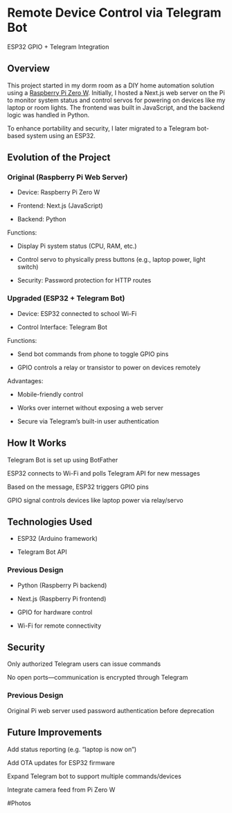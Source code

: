 # Remote Device Control via Telegram Bot
ESP32 GPIO + Telegram Integration

## Overview
This project started in my dorm room as a DIY home automation solution using a [Raspberry Pi Zero W](https://github.com/jackshisd/Pi-Zero-Server). Initially, I hosted a Next.js web server on the Pi to monitor system status and control servos for powering on devices like my laptop or room lights. The frontend was built in JavaScript, and the backend logic was handled in Python.

To enhance portability and security, I later migrated to a Telegram bot-based system using an ESP32.

## Evolution of the Project
### Original (Raspberry Pi Web Server)
* Device: Raspberry Pi Zero W

* Frontend: Next.js (JavaScript)

* Backend: Python

Functions:

* Display Pi system status (CPU, RAM, etc.)

* Control servo to physically press buttons (e.g., laptop power, light switch)

* Security: Password protection for HTTP routes

### Upgraded (ESP32 + Telegram Bot)
* Device: ESP32 connected to school Wi-Fi

* Control Interface: Telegram Bot

Functions:

* Send bot commands from phone to toggle GPIO pins

* GPIO controls a relay or transistor to power on devices remotely

Advantages:

* Mobile-friendly control

* Works over internet without exposing a web server

* Secure via Telegram’s built-in user authentication

## How It Works
Telegram Bot is set up using BotFather

ESP32 connects to Wi-Fi and polls Telegram API for new messages

Based on the message, ESP32 triggers GPIO pins

GPIO signal controls devices like laptop power via relay/servo

## Technologies Used
* ESP32 (Arduino framework)

* Telegram Bot API

### Previous Design

* Python (Raspberry Pi backend)

* Next.js (Raspberry Pi frontend)

* GPIO for hardware control

* Wi-Fi for remote connectivity

## Security
Only authorized Telegram users can issue commands

No open ports—communication is encrypted through Telegram

### Previous Design

Original Pi web server used password authentication before deprecation

## Future Improvements
Add status reporting (e.g. “laptop is now on”)

Add OTA updates for ESP32 firmware

Expand Telegram bot to support multiple commands/devices

Integrate camera feed from Pi Zero W

#Photos
